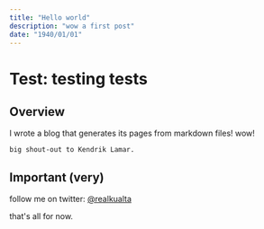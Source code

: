 ```yaml
---
title: "Hello world"
description: "wow a first post"
date: "1940/01/01"
---
```


# Test: testing tests 

## Overview

I wrote a blog that generates its pages from markdown files! wow!

    big shout-out to Kendrik Lamar.


## Important (very)

follow me on twitter: [@realkualta](https://twitter.com/realkualta)

that's all for now. 